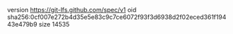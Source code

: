version https://git-lfs.github.com/spec/v1
oid sha256:0cf007e272b4d35e5e83c9c7ce6072f93f3d6938d2f02eced361f19443e479b9
size 14535
